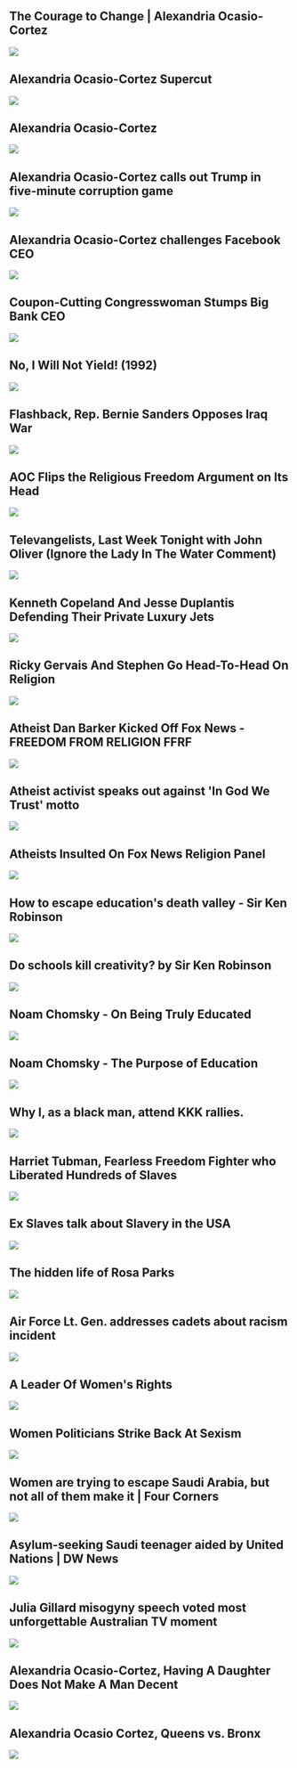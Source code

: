 The Courage to Change | Alexandria Ocasio-Cortez
------------------------------------------------

[![]( /image/yid-rq3QXIVR0bs.jpg)](https://www.youtube.com/watch?v=rq3QXIVR0bs)

Alexandria Ocasio-Cortez Supercut
---------------------------------

[![]( /image/yid-1LvmPL-ubsI.jpg)](https://www.youtube.com/watch?v=1LvmPL-ubsI)

Alexandria Ocasio-Cortez
------------------------

[![]( /image/yid--9F9NDWshLs.jpg)](https://www.youtube.com/watch?v=-9F9NDWshLs)

Alexandria Ocasio-Cortez calls out Trump in five-minute corruption game
-----------------------------------------------------------------------

[![]( /image/yid-TJlpS4vhKP0.jpg)](https://www.youtube.com/watch?v=TJlpS4vhKP0)

Alexandria Ocasio-Cortez challenges Facebook CEO
------------------------------------------------

[![]( /image/yid-8KFQx-mc2Ao.jpg)](https://www.youtube.com/watch?v=8KFQx-mc2Ao)

Coupon-Cutting Congresswoman Stumps Big Bank CEO
------------------------------------------------

[![]( /image/yid-YlJnznzkSf4.jpg)](https://www.youtube.com/watch?v=YlJnznzkSf4)

No, I Will Not Yield! (1992)
----------------------------

[![]( /image/yid-Vabeos-F8Kk.jpg)](https://www.youtube.com/watch?v=Vabeos-F8Kk)

Flashback, Rep. Bernie Sanders Opposes Iraq War
-----------------------------------------------

[![]( /image/yid-_om-x323Em0.jpg)](https://www.youtube.com/watch?v=_om-x323Em0)

AOC Flips the Religious Freedom Argument on Its Head
----------------------------------------------------

[![]( /image/yid-Upa2Rk_Y1Z0.jpg)](https://www.youtube.com/watch?v=Upa2Rk_Y1Z0)

Televangelists, Last Week Tonight with John Oliver (Ignore the Lady In The Water Comment)
-----------------------------------------------------------------------------------------

[![]( /image/yid-7y1xJAVZxXg.jpg)](https://www.youtube.com/watch?v=7y1xJAVZxXg)

Kenneth Copeland And Jesse Duplantis Defending Their Private Luxury Jets
------------------------------------------------------------------------

[![]( /image/yid-UWt5PJhCmmg.jpg)](https://www.youtube.com/watch?v=UWt5PJhCmmg)

Ricky Gervais And Stephen Go Head-To-Head On Religion
-----------------------------------------------------

[![]( /image/yid-P5ZOwNK6n9U.jpg)](https://www.youtube.com/watch?v=P5ZOwNK6n9U)

Atheist Dan Barker Kicked Off Fox News - FREEDOM FROM RELIGION FFRF
-------------------------------------------------------------------

[![]( /image/yid-FhDsdH0vF2M.jpg)](https://www.youtube.com/watch?v=FhDsdH0vF2M)

Atheist activist speaks out against 'In God We Trust' motto
-----------------------------------------------------------

[![]( /image/yid-3UpponQcSsA.jpg)](https://www.youtube.com/watch?v=3UpponQcSsA)

Atheists Insulted On Fox News Religion Panel
--------------------------------------------

[![]( /image/yid-zlhSyB7ouJ8.jpg)](https://www.youtube.com/watch?v=zlhSyB7ouJ8)

How to escape education's death valley - Sir Ken Robinson
---------------------------------------------------------

[![]( /image/yid-wX78iKhInsc.jpg)](https://www.youtube.com/watch?v=wX78iKhInsc)

Do schools kill creativity? by Sir Ken Robinson
-----------------------------------------------

[![]( /image/yid-iG9CE55wbtY.jpg)](https://www.youtube.com/watch?v=iG9CE55wbtY)

Noam Chomsky - On Being Truly Educated
--------------------------------------

[![]( /image/yid-eYHQcXVp4F4.jpg)](https://www.youtube.com/watch?v=eYHQcXVp4F4)

Noam Chomsky - The Purpose of Education
---------------------------------------

[![]( /image/yid-DdNAUJWJN08.jpg)](https://www.youtube.com/watch?v=DdNAUJWJN08)

Why I, as a black man, attend KKK rallies.
------------------------------------------

[![]( /image/yid-ORp3q1Oaezw.jpg)](https://www.youtube.com/watch?v=ORp3q1Oaezw)

Harriet Tubman, Fearless Freedom Fighter who Liberated Hundreds of Slaves
-------------------------------------------------------------------------

[![]( /image/yid-XmsNGrkbHm4.jpg)](https://www.youtube.com/watch?v=XmsNGrkbHm4)

Ex Slaves talk about Slavery in the USA
---------------------------------------

[![]( /image/yid-fZfcc21c6Uo.jpg)](https://www.youtube.com/watch?v=fZfcc21c6Uo)

The hidden life of Rosa Parks
-----------------------------

[![]( /image/yid-tLfbmepDd4c.jpg)](https://www.youtube.com/watch?v=tLfbmepDd4c)

Air Force Lt. Gen. addresses cadets about racism incident
---------------------------------------------------------

[![]( /image/yid-hkUrnHT1VvI.jpg)](https://www.youtube.com/watch?v=hkUrnHT1VvI)

A Leader Of Women's Rights
--------------------------

[![]( /image/yid-fIPtJpAQkmI.jpg)](https://www.youtube.com/watch?v=fIPtJpAQkmI)

Women Politicians Strike Back At Sexism
---------------------------------------

[![]( /image/yid-BiSFY3APYss.jpg)](https://www.youtube.com/watch?v=BiSFY3APYss)

Women are trying to escape Saudi Arabia, but not all of them make it | Four Corners
-----------------------------------------------------------------------------------

[![]( /image/yid-4_NppxAt_cY.jpg)](https://www.youtube.com/watch?v=4_NppxAt_cY)

Asylum-seeking Saudi teenager aided by United Nations | DW News
---------------------------------------------------------------

[![]( /image/yid-w5lxp9NC6ZA.jpg)](https://www.youtube.com/watch?v=w5lxp9NC6ZA)

Julia Gillard misogyny speech voted most unforgettable Australian TV moment
---------------------------------------------------------------------------

[![]( /image/yid-fCNuPcf8L00.jpg)](https://www.youtube.com/watch?v=fCNuPcf8L00)

Alexandria Ocasio-Cortez, Having A Daughter Does Not Make A Man Decent
----------------------------------------------------------------------

[![]( /image/yid-tSZcdMCHn2o.jpg)](https://www.youtube.com/watch?v=tSZcdMCHn2o)

Alexandria Ocasio Cortez, Queens vs. Bronx
------------------------------------------

[![]( /image/yid-Y_1G4_oPt_o.jpg)](https://www.youtube.com/watch?v=Y_1G4_oPt_o)
